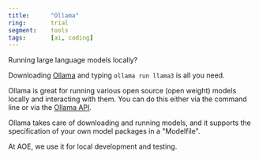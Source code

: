 ```yaml
---
title:      "Ollama"
ring:       trial
segment:    tools
tags:       [ai, coding]
---
```


Running large language models locally?

Downloading [Ollama](https://ollama.com/download) and typing `ollama run llama3` is all you need.

Ollama is great for running various open source (open weight) models locally and interacting with them. You can do this either via the command line or via the [Ollama API](https://github.com/ollama/ollama/blob/main/docs/api.md).

Ollama takes care of downloading and running models, and it supports the specification of your own model packages in a "Modelfile".

At AOE, we use it for local development and testing.
